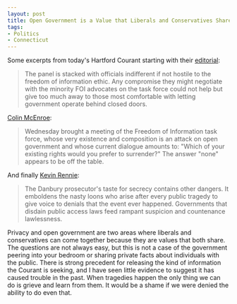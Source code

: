 ```yaml
---
layout: post
title: Open Government is a Value that Liberals and Conservatives Share
tags: 
- Politics
- Connecticut
---
```

Some excerpts from today's Hartford Courant starting with their [editorial](http://www.courant.com/news/opinion/editorials/hc-ed-no-compromise-on-open-government-records-20131129,0,2949581.story):

>The panel is stacked with officials indifferent if not hostile to the freedom of information ethic. Any compromise they might negotiate with the minority FOI advocates on the task force could not help but give too much away to those most comfortable with letting government operate behind closed doors.

[Colin McEnroe](http://www.courant.com/news/opinion/hc-op-mcenroe-judge-defends-foi-in-newtown-investi-20131129,0,268679.column):
>Wednesday brought a meeting of the Freedom of Information task force, whose very existence and composition is an attack on open government and whose current dialogue amounts to: "Which of your existing rights would you prefer to surrender?" The answer "none" appears to be off the table.

And finally [Kevin Rennie](http://www.courant.com/news/opinion/hc-op-rennie-sandy-hook-newtown-massacre-report-em-20131201,0,1356336.column):
>The Danbury prosecutor's taste for secrecy contains other dangers. It emboldens the nasty loons who arise after every public tragedy to give voice to denials that the event ever happened. Governments that disdain public access laws feed rampant suspicion and countenance lawlessness.

Privacy and open government are two areas where liberals and conservatives can come together because they are values that both share. The questions are not always easy, but this is not a case of the government peering into your bedroom or sharing private facts about individuals with the public. There is strong precedent for releasing the kind of information the Courant is seeking, and I have seen little evidence to suggest it has caused trouble in the past. When tragedies happen the only thing we can do is grieve and learn from them. It would be a shame if we were denied the ability to do even that.
